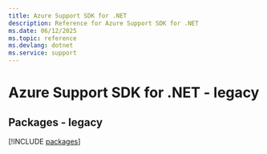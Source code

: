```yaml
---
title: Azure Support SDK for .NET
description: Reference for Azure Support SDK for .NET
ms.date: 06/12/2025
ms.topic: reference
ms.devlang: dotnet
ms.service: support
---
```

# Azure Support SDK for .NET - legacy
## Packages - legacy
[!INCLUDE [packages](support-index.md)]